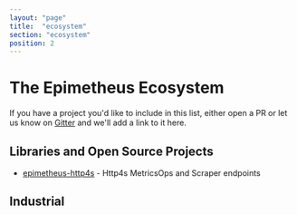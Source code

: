 ```yaml
---
layout: "page"
title:  "ecosystem"
section: "ecosystem"
position: 2
---
```


# The Epimetheus Ecosystem

If you have a project you'd like to include in this list, either open a PR or let us know on [Gitter](https://gitter.im/ChristopherDavenport/epimetheus) and we'll add a link to it here.

## Libraries and Open Source Projects

- [epimetheus-http4s](https://github.com/ChristopherDavenport/epimetheus-http4s) - Http4s MetricsOps and Scraper endpoints

## Industrial
